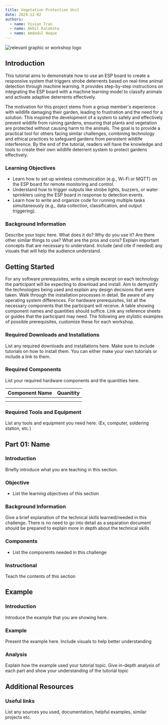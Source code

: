 ```yaml
---
title: Vegetation Protection Unit
date: 2024-12-02
authors:
  - name: Vivian Tran
  - name: Akhil Kalakota
  - name: Amdadul Haque
---
```


![relevant graphic or workshop logo](https://upload.wikimedia.org/wikipedia/commons/thumb/f/f7/Squirrel%2C_Manyara_National_Park%2C_Tanzania_%282010%29.jpg/330px-Squirrel%2C_Manyara_National_Park%2C_Tanzania_%282010%29.jpg)

## Introduction
This tutorial aims to demonstrate how to use an ESP board to create a responsive system that triggers strobe deterrents based on real-time animal detection through machine learning. It provides step-by-step instructions on integrating the ESP board with a machine learning model to classify animals and activate adaptive deterrents effectively. 

The motivation for this project stems from a group member's experience with wildlife damaging their garden, leading to frustration and the need for a solution. This inspired the development of a system to safely and effectively prevent wildlife from ruining gardens, ensuring that plants and vegetation are protected without causing harm to the animals. The goal is to provide a practical tool for others facing similar challenges, combining technology and ethical practices to safeguard gardens from persistent wildlife interference. By the end of the tutorial, readers will have the knowledge and tools to create their own wildlife deterrent system to protect gardens effectively.

### Learning Objectives

- Learn how to set up wireless communication (e.g., Wi-Fi or MQTT) on the ESP board for remote monitoring and control.
- Understand how to trigger outputs like strobe lights, buzzers, or water sprinklers using the ESP board in response to detection events.
- Learn how to write and organize code for running multiple tasks simultaneously (e.g., data collection, classification, and output triggering).


### Background Information

Describe your topic here. What does it do? Why do you use it?
Are there other similar things to use? What are the pros and cons?
Explain important concepts that are necessary to understand.
Include (and cite if needed) any visuals that will help the audience understand.

## Getting Started

For any software prerequisites, write a simple excerpt on each
technology the participant will be expecting to download and install.
Aim to demystify the technologies being used and explain any design
decisions that were taken. Walk through the installation processes
in detail. Be aware of any operating system differences.
For hardware prerequisites, list all the necessary components that
the participant will receive. A table showing component names and
quantities should suffice. Link any reference sheets or guides that
the participant may need.
The following are stylistic examples of possible prerequisites,
customize these for each workshop.

### Required Downloads and Installations

List any required downloads and installations here.
Make sure to include tutorials on how to install them.
You can either make your own tutorials or include a link to them.

### Required Components

List your required hardware components and the quantities here.

| Component Name | Quanitity |
| -------------- | --------- |
|                |           |
|                |           |

### Required Tools and Equipment

List any tools and equipment you need here.
(Ex, computer, soldering station, etc.)

## Part 01: Name

### Introduction

Briefly introduce what  you are teaching in this section.

### Objective

- List the learning objectives of this section

### Background Information

Give a brief explanation of the technical skills learned/needed
in this challenge. There is no need to go into detail as a
separation document should be prepared to explain more in depth
about the technical skills

### Components

- List the components needed in this challenge

### Instructional

Teach the contents of this section

## Example

### Introduction

Introduce the example that you are showing here.

### Example

Present the example here. Include visuals to help better understanding

### Analysis

Explain how the example used your tutorial topic. Give in-depth analysis of each part and show your understanding of the tutorial topic

## Additional Resources

### Useful links

List any sources you used, documentation, helpful examples, similar projects etc.
